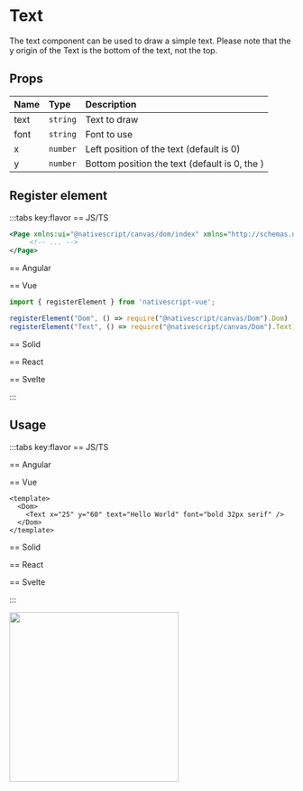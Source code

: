 # Text

The text component can be used to draw a simple text.
Please note that the y origin of the Text is the bottom of the text, not the top.


## Props

| Name | Type     | Description                                   |
| :--- | :------- | :-------------------------------------------- |
| text | `string` | Text to draw                                  |
| font | `string` | Font to use                                   |
| x    | `number` | Left position of the text (default is 0)      |
| y    | `number` | Bottom position the text (default is 0, the ) |



## Register element
:::tabs key:flavor
== JS/TS

```xml
<Page xmlns:ui="@nativescript/canvas/dom/index" xmlns="http://schemas.nativescript.org/tns.xsd">
     <!-- ... -->
</Page>
```

== Angular


== Vue

```ts
import { registerElement } from 'nativescript-vue';

registerElement("Dom", () => require("@nativescript/canvas/Dom").Dom)
registerElement("Text", () => require("@nativescript/canvas/Dom").Text)
```

== Solid


== React


== Svelte


:::

## Usage

:::tabs key:flavor
== JS/TS



== Angular


== Vue

```vue
<template>
  <Dom>
    <Text x="25" y="60" text="Hello World" font="bold 32px serif" />
  </Dom>
</template>
```

== Solid


== React


== Svelte


:::

<img height="300px" width="300px" style="margin-bottom: 12px;" src="/img/text.webp"/>
